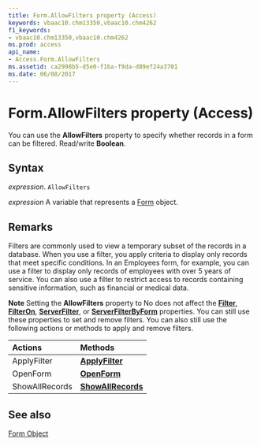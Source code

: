 ```yaml
---
title: Form.AllowFilters property (Access)
keywords: vbaac10.chm13350,vbaac10.chm4262
f1_keywords:
- vbaac10.chm13350,vbaac10.chm4262
ms.prod: access
api_name:
- Access.Form.AllowFilters
ms.assetid: ca2998b5-d5e0-f1ba-f9da-d89ef24a3701
ms.date: 06/08/2017
---
```



# Form.AllowFilters property (Access)

You can use the  **AllowFilters** property to specify whether records in a form can be filtered. Read/write **Boolean**.


## Syntax

_expression_. `AllowFilters`

_expression_ A variable that represents a [Form](Access.Form.md) object.


## Remarks

Filters are commonly used to view a temporary subset of the records in a database. When you use a filter, you apply criteria to display only records that meet specific conditions. In an Employees form, for example, you can use a filter to display only records of employees with over 5 years of service. You can also use a filter to restrict access to records containing sensitive information, such as financial or medical data.




 **Note**  Setting the  **AllowFilters** property to No does not affect the **[Filter](Access.Form.Filter(property).md)**, **[FilterOn](Access.Form.FilterOn.md)**, **[ServerFilter](Access.Form.ServerFilter.md)**, or **[ServerFilterByForm](Access.Form.ServerFilterByForm.md)** properties. You can still use these properties to set and remove filters. You can also still use the following actions or methods to apply and remove filters.



|**Actions**|**Methods**|
|:-----|:-----|
|ApplyFilter|**[ApplyFilter](Access.DoCmd.ApplyFilter.md)**|
|OpenForm|**[OpenForm](Access.DoCmd.OpenForm.md)**|
|ShowAllRecords|**[ShowAllRecords](Access.DoCmd.ShowAllRecords.md)**|

## See also


[Form Object](Access.Form.md)

